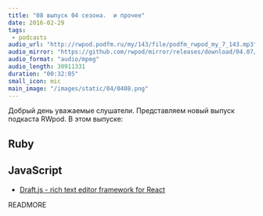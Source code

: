 ```yaml
---
title: "08 выпуск 04 сезона.  и прочее"
date: 2016-02-29
tags:
 - podcasts
audio_url: "http://rwpod.podfm.ru/my/143/file/podfm_rwpod_my_7_143.mp3"
audio_mirror: "https://github.com/rwpod/mirror/releases/download/04.07/0407.mp3"
audio_format: "audio/mpeg"
audio_length: 30911331
duration: "00:32:05"
small_icon: mic
main_image: "/images/static/04/0408.png"
---
```


Добрый день уважаемые слушатели. Представляем новый выпуск подкаста RWpod. В этом выпуске:

## Ruby



## JavaScript

 - [Draft.js - rich text editor framework for React](http://facebook.github.io/draft-js/)



READMORE

